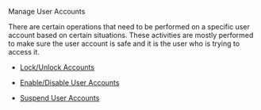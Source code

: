 Manage User Accounts

There are certain operations that need to be performed on a specific user account based on certain situations. These activities are mostly performed to make sure the user account is safe and it is the user who is trying to access it. 


- [Lock/Unlock Accounts](../lock-account)

- [Enable/Disable User Accounts](../enable-account)

- [Suspend User Accounts](../suspend-account)
